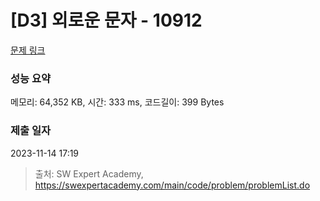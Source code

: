 # [D3] 외로운 문자 - 10912 

[문제 링크](https://swexpertacademy.com/main/code/problem/problemDetail.do?contestProbId=AXVJuEvqLAADFASe) 

### 성능 요약

메모리: 64,352 KB, 시간: 333 ms, 코드길이: 399 Bytes

### 제출 일자

2023-11-14 17:19



> 출처: SW Expert Academy, https://swexpertacademy.com/main/code/problem/problemList.do